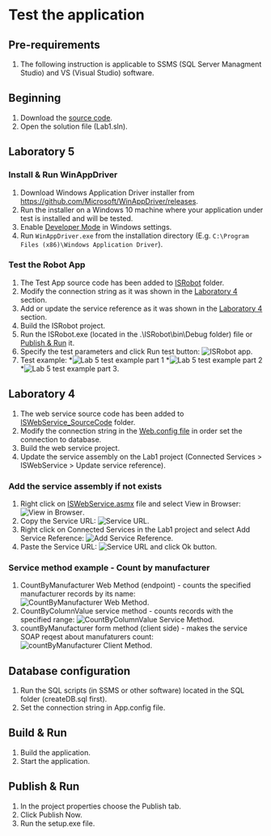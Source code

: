 # Test the application 

## Pre-requirements
1. The following instruction is applicable to SSMS (SQL Server Managment Studio) and VS (Visual Studio) software.

## Beginning

1. Download the [source code](https://github.com/vanya288/FileManager). 
2. Open the solution file (Lab1.sln). 

## Laboratory 5

### Install & Run WinAppDriver
1. Download Windows Application Driver installer from <https://github.com/Microsoft/WinAppDriver/releases>.
2. Run the installer on a Windows 10 machine where your application under test is installed and will be tested.
3. Enable [Developer Mode](https://docs.microsoft.com/en-us/windows/uwp/get-started/enable-your-device-for-development) in Windows settings.
4. Run `WinAppDriver.exe` from the installation directory (E.g. `C:\Program Files (x86)\Windows Application Driver`).

### Test the Robot App
1. The Test App source code has been added to [ISRobot](https://github.com/vanya288/FileManager/tree/master/ISRobot) folder.
2. Modify the connection string as it was shown in the [Laboratory 4](#laboratory-4) section.
3. Add or update the service reference as it was shown in the [Laboratory 4](#laboratory-4) section.
4. Build the ISRobot project. 
5. Run the ISRobot.exe (located in the .\ISRobot\bin\Debug folder) file or [Publish & Run](#publish-&-run) it.
6. Specify the test parameters and click Run test button: ![ISRobot app](https://github.com/vanya288/FileManager/blob/master/Instruction/ISRobotApp.PNG).
7. Test example: 
*![Lab 5 test example part 1](https://github.com/vanya288/FileManager/blob/master/Instruction/Lab5_Ivan_Falchuk_1.gif)
*![Lab 5 test example part 2](https://github.com/vanya288/FileManager/blob/master/Instruction/Lab5_Ivan_Falchuk_2.gif)
*![Lab 5 test example part 3](https://github.com/vanya288/FileManager/blob/master/Instruction/Lab5_Ivan_Falchuk_3.gif).

## Laboratory 4
1. The web service source code has been added to [ISWebService_SourceCode](https://github.com/vanya288/FileManager/tree/master/Connected%20Services/ISWebService_SourceCode) folder.
2. Modify the connection string in the [Web.config file](https://github.com/vanya288/FileManager/blob/master/Connected%20Services/ISWebService_SourceCode/Web.config) in order set the connection to database.
3. Build the web service project. 
4. Update the service assembly on the Lab1 project (Connected Services > ISWebService > Update service reference).

### Add the service assembly if not exists
1. Right click on [ISWebService.asmx](https://github.com/vanya288/FileManager/blob/master/Connected%20Services/ISWebService_SourceCode/ISWebService.asmx.cs) file and select View in Browser: ![View in Browser](https://github.com/vanya288/FileManager/blob/master/Instruction/ServiceURL_1.PNG). 
2. Copy the Service URL: ![Service URL](https://github.com/vanya288/FileManager/blob/master/Instruction/ServiceURL_2.PNG). 
3. Right click on Connected Services in the Lab1 project and select Add Service Reference: ![Add Service Reference](https://github.com/vanya288/FileManager/blob/master/Instruction/ConnectedServices_1.PNG).
4. Paste the Service URL: ![Service URL](https://github.com/vanya288/FileManager/blob/master/Instruction/ServiceURL_3.PNG) and click Ok button.

### Service method example - Count by manufacturer
1. CountByManufacturer Web Method (endpoint) - counts the specified manufacturer records by its name: ![CountByManufacturer Web Method](https://github.com/vanya288/FileManager/blob/master/Instruction/CountByMnf_1.PNG).
2. CountByColumnValue service method - counts records with the specified range: ![CountByColumnValue Service Method](https://github.com/vanya288/FileManager/blob/master/Instruction/CountByMnf_2.PNG).
3. countByManufacturer form method (client side) - makes the service SOAP reqest about manufaturers count: ![countByManufacturer Client Method](https://github.com/vanya288/FileManager/blob/master/Instruction/CountByMnf_2.PNG).

## Database configuration 

1. Run the SQL scripts (in SSMS or other software) located in the SQL folder (createDB.sql first).
2. Set the connection string in App.config file.

## Build & Run

1. Build the application. 
2. Start the application. 

## Publish & Run

1. In the project properties choose the Publish tab. 
2. Click Publish Now. 
3. Run the setup.exe file.


